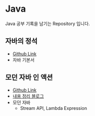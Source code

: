 # Java

Java 공부 기록을 남기는 Repository 입니다.



## 자바의 정석

- [Github Link](https://github.com/ykmxxi/Java/tree/main/StandardOfJava)
- 자바 기본서



## 모던 자바 인 액션

- [Github Link](https://github.com/ykmxxi/Java/tree/main/ModernJavaInAction)
- [내용 정리 블로그](https://ykmxxi.github.io/categories/#modern-java-in-action)
- 모던 자바
  - Stream API, Lambda Expression